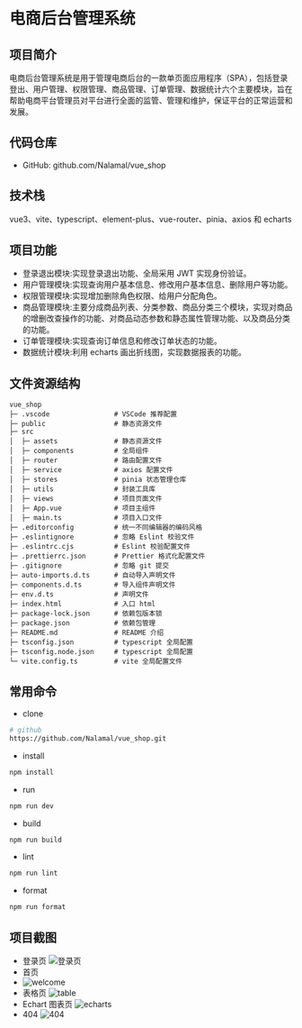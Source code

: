 # 电商后台管理系统

## 项目简介

电商后台管理系统是用于管理电商后台的一款单页面应用程序（SPA），包括登录登出、用户管理、权限管理、商品管理、订单管理、数据统计六个主要模块，旨在帮助电商平台管理员对平台进行全面的监管、管理和维护，保证平台的正常运营和发展。

## 代码仓库

- GitHub: github.com/Nalamal/vue_shop

## 技术栈

vue3、vite、typescript、element-plus、vue-router、pinia、axios 和 echarts

## 项目功能

- 登录退出模块:实现登录退出功能、全局采用 JWT 实现身份验证。
- 用户管理模块:实现查询用户基本信息、修改用户基本信息、删除用户等功能。
- 权限管理模块:实现增加删除角色权限、给用户分配角色。
- 商品管理模块:主要分成商品列表、分类参数、商品分类三个模块，实现对商品的增删改查操作的功能、对商品动态参数和静态属性管理功能、以及商品分类的功能。
- 订单管理模块:实现查询订单信息和修改订单状态的功能。
- 数据统计模块:利用 echarts 画出折线图，实现数据报表的功能。

## 文件资源结构

```text
vue_shop
├─ .vscode                # VSCode 推荐配置
├─ public                 # 静态资源文件
├─ src
│  ├─ assets              # 静态资源文件
│  ├─ components          # 全局组件
│  ├─ router              # 路由配置文件
│  ├─ service             # axios 配置文件
│  ├─ stores              # pinia 状态管理仓库
│  ├─ utils               # 封装工具库
│  ├─ views               # 项目页面文件
│  ├─ App.vue             # 项目主组件
│  ├─ main.ts             # 项目入口文件
├─ .editorconfig          # 统一不同编辑器的编码风格
├─ .eslintignore          # 忽略 Eslint 校验文件
├─ .eslintrc.cjs          # Eslint 校验配置文件
├─ .prettierrc.json       # Prettier 格式化配置文件
├─ .gitignore             # 忽略 git 提交
├─ auto-imports.d.ts      # 自动导入声明文件
├─ components.d.ts        # 导入组件声明文件
├─ env.d.ts               # 声明文件
├─ index.html             # 入口 html
├─ package-lock.json      # 依赖包版本锁
├─ package.json           # 依赖包管理
├─ README.md              # README 介绍
├─ tsconfig.json          # typescript 全局配置
├─ tsconfig.node.json     # typescript 全局配置
└─ vite.config.ts         # vite 全局配置文件
```

## 常用命令

- clone

```sh
# github
https://github.com/Nalamal/vue_shop.git
```

- install

```sh
npm install
```

- run

```sh
npm run dev
```

- build

```sh
npm run build
```

- lint

```sh
npm run lint
```

- format

```sh
npm run format
```

## 项目截图

- 登录页
  ![登录页](https://img1.imgtp.com/2023/07/11/J74C9rJt.jpg)
- 首页
- ![welcome](https://img1.imgtp.com/2023/07/11/kumirYNm.jpg)
- 表格页
  ![table](https://img1.imgtp.com/2023/07/11/OuklY27M.jpg)
- Echart 图表页
  ![echarts](https://img1.imgtp.com/2023/07/11/UGvSKGDF.jpg)
- 404
  ![404](https://img1.imgtp.com/2023/07/11/TswzANaC.jpg)
